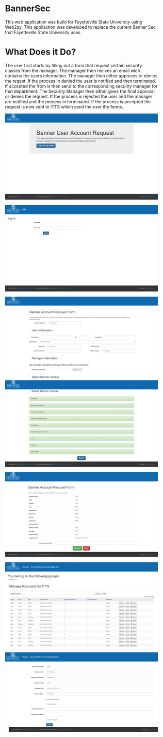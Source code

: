 # BannerSec
This web application was build for Fayetteville State University using Web2py. This appliaction was developed to replace the current Banner Sec that Fayetteville State University uses. 
# What Does it Do?
The user first starts by filling out a form that request certain security classes from the manager. The manager then recives an email wich contains the users information. The manager then either approves or denies the reqest. If the process in denied the user is notified and then terminated. If accepted the from is then send to the corresponding security manager for that department. The Security Manager then either gives the final approval or denies the request. If the process is rejected the user and the manager are notified and the process in terminated. If the process is accepted the request is now sent to ITTS which send the user the forms.    

![alt tag](https://github.com/RT-Design/BannerSec/blob/master/Pictures/Index.png)

![alt tag](https://github.com/RT-Design/BannerSec/blob/master/Pictures/login.png)

![alt tag](https://github.com/RT-Design/BannerSec/blob/master/Pictures/Request.png)
![alt tag](https://github.com/RT-Design/BannerSec/blob/master/Pictures/Requestinit.png)

![alt tag](https://github.com/RT-Design/BannerSec/blob/master/Pictures/Manager.png)

![alt tag](https://github.com/RT-Design/BannerSec/blob/master/Pictures/Secmanager.png)

![alt tag](https://github.com/RT-Design/BannerSec/blob/master/Pictures/SecManageredit.png)

